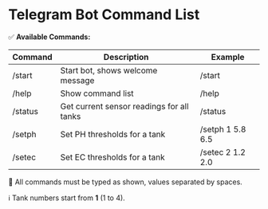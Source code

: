 # Telegram Bot Command List

✅ **Available Commands:**

| Command            | Description                                         | Example                    |
|-------------------|-----------------------------------------------------|--------------------------|
| /start             | Start bot, shows welcome message                    | /start                    |
| /help              | Show command list                                   | /help                     |
| /status            | Get current sensor readings for all tanks           | /status                   |
| /setph <tank> <min> <max> | Set PH thresholds for a tank           | /setph 1 5.8 6.5          |
| /setec <tank> <min> <max> | Set EC thresholds for a tank           | /setec 2 1.2 2.0          |

💬 All commands must be typed as shown, values separated by spaces.

ℹ️ Tank numbers start from **1** (1 to 4).

